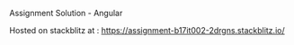 Assignment Solution - Angular

Hosted on stackblitz at : https://assignment-b17it002-2drgns.stackblitz.io/
